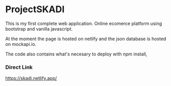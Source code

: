 # ProjectSKADI

This is my first complete web application. Online ecomerce platform using bootstrap and vanilla javascript.

At the moment the page is hosted on netlify and the json database is hosted on mockapi.io.

The code also contains what's necesary to deploy with npm install,

### Direct Link

https://skadi.netlify.app/

<!--

### Project init

`$ npm init`

### Install JSON Server

`$ npm install --save json-server`
`$ npm install -g json-server`

### Start JSON server:

`$ json-server --watch api/db.json`

### Start development server

`$ npm install -g serve` or `$ npm install --save serve`
`$ serve` -->
